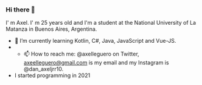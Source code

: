 ### Hi there 👋
I' m Axel. I' m 25 years old and I'm a student at the National University of La Matanza in Buenos Aires, Argentina.
- 🌱 I’m currently learning Kotlin, C#, Java, JavaScript and Vue-JS.
- - 📫 How to reach me: @axelleguero on Twitter, axeelleguero@gmail.com is my email and my Instagram is @dan_axeljrr10.
- I started programming in 2021
<!--
**AxelOP96/AxelOP96** is a ✨ _special_ ✨ repository because its `README.md` (this file) appears on your GitHub profile.

Here are some ideas to get you started:

- 🔭 I’m currently working on ...
- 🌱 I’m currently learning ...
- 👯 I’m looking to collaborate on ...
- 🤔 I’m looking for help with ...
- 💬 Ask me about ...
- 📫 How to reach me: ...
- 😄 Pronouns: ...
- ⚡ Fun fact: ...
-->
